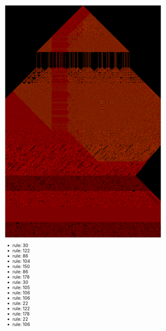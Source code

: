 ![photo](./output.png) 
 * rule: 30
* rule: 122
* rule: 86
* rule: 104
* rule: 150
* rule: 86
* rule: 178
* rule: 30
* rule: 105
* rule: 106
* rule: 106
* rule: 22
* rule: 122
* rule: 178
* rule: 22
* rule: 106
